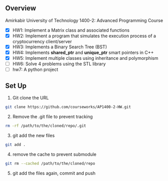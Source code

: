 ## Overview
Amirkabir University of Technology 1400-2: Advanced Programming Course


- [x] HW1: Implement a Matrix class and associated functions
- [x] HW2: Implement a program that simulates the execution process of a cryptocurrency client/server
- [x] HW3: Implements a Binary Search Tree (BST)
- [x] HW4: Implements **shared_ptr** and **unique_ptr** smart pointers in C++
- [x] HW5: Implement multiple classes using inheritance and polymorphism
- [ ] HW6: Solve 4 problems using the STL library
- [ ] hw7: A python project

## Set Up

1. Git clone the URL

```bash
git clone https://github.com/courseworks/AP1400-2-HW.git
```
2. Remove the .git file to prevent tracking

```bash
rm -rf /path/to/the/cloned/repo/.git
```
3. git add the new files
```bash
git add .
```
4. remove the cache to prevent submodule
```bash
git rm --cached /path/to/the/cloned/repo
```
5. git add the files again, commit and push
